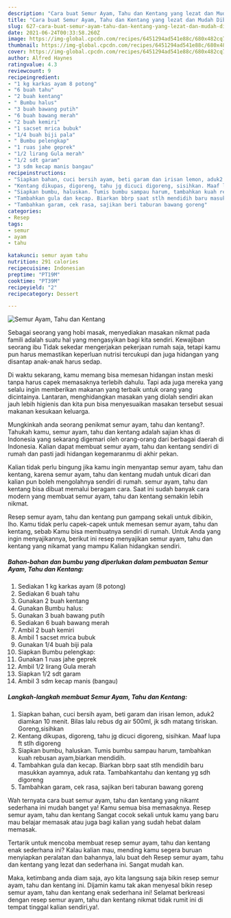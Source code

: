 ```yaml
---
description: "Cara buat Semur Ayam, Tahu dan Kentang yang lezat dan Mudah Dibuat"
title: "Cara buat Semur Ayam, Tahu dan Kentang yang lezat dan Mudah Dibuat"
slug: 627-cara-buat-semur-ayam-tahu-dan-kentang-yang-lezat-dan-mudah-dibuat
date: 2021-06-24T00:33:58.260Z
image: https://img-global.cpcdn.com/recipes/6451294ad541e88c/680x482cq70/semur-ayam-tahu-dan-kentang-foto-resep-utama.jpg
thumbnail: https://img-global.cpcdn.com/recipes/6451294ad541e88c/680x482cq70/semur-ayam-tahu-dan-kentang-foto-resep-utama.jpg
cover: https://img-global.cpcdn.com/recipes/6451294ad541e88c/680x482cq70/semur-ayam-tahu-dan-kentang-foto-resep-utama.jpg
author: Alfred Haynes
ratingvalue: 4.3
reviewcount: 9
recipeingredient:
- "1 kg karkas ayam 8 potong"
- "6 buah tahu"
- "2 buah kentang"
- " Bumbu halus"
- "3 buah bawang putih"
- "6 buah bawang merah"
- "2 buah kemiri"
- "1 sacset mrica bubuk"
- "1/4 buah biji pala"
- " Bumbu pelengkap"
- "1 ruas jahe geprek"
- "1/2 lirang Gula merah"
- "1/2 sdt garam"
- "3 sdm kecap manis bangau"
recipeinstructions:
- "Siapkan bahan, cuci bersih ayam, beti garam dan irisan lemon, aduk2 diamkan 10 menit. Bilas lalu rebus dg air 500ml, jk sdh matang tiriskan. Goreng,sisihkan"
- "Kentang dikupas, digoreng, tahu jg dicuci digoreng, sisihkan. Maaf lupa ft stlh digoreng"
- "Siapkan bumbu, haluskan. Tumis bumbu sampau harum, tambahkan kuah rebusan ayam,biarkan mendidih."
- "Tambahkan gula dan kecap. Biarkan bbrp saat stlh mendidih baru masukkan ayamnya, aduk rata. Tambahkantahu dan kentang yg sdh digoreng"
- "Tambahkan garam, cek rasa, sajikan beri taburan bawang goreng"
categories:
- Resep
tags:
- semur
- ayam
- tahu

katakunci: semur ayam tahu 
nutrition: 291 calories
recipecuisine: Indonesian
preptime: "PT19M"
cooktime: "PT39M"
recipeyield: "2"
recipecategory: Dessert

---
```



![Semur Ayam, Tahu dan Kentang](https://img-global.cpcdn.com/recipes/6451294ad541e88c/680x482cq70/semur-ayam-tahu-dan-kentang-foto-resep-utama.jpg)

Sebagai seorang yang hobi masak, menyediakan masakan nikmat pada famili adalah suatu hal yang mengasyikan bagi kita sendiri. Kewajiban seorang ibu Tidak sekedar mengerjakan pekerjaan rumah saja, tetapi kamu pun harus memastikan keperluan nutrisi tercukupi dan juga hidangan yang disantap anak-anak harus sedap.

Di waktu  sekarang, kamu memang bisa memesan hidangan instan meski tanpa harus capek memasaknya terlebih dahulu. Tapi ada juga mereka yang selalu ingin memberikan makanan yang terbaik untuk orang yang dicintainya. Lantaran, menghidangkan masakan yang diolah sendiri akan jauh lebih higienis dan kita pun bisa menyesuaikan masakan tersebut sesuai makanan kesukaan keluarga. 



Mungkinkah anda seorang penikmat semur ayam, tahu dan kentang?. Tahukah kamu, semur ayam, tahu dan kentang adalah sajian khas di Indonesia yang sekarang digemari oleh orang-orang dari berbagai daerah di Indonesia. Kalian dapat membuat semur ayam, tahu dan kentang sendiri di rumah dan pasti jadi hidangan kegemaranmu di akhir pekan.

Kalian tidak perlu bingung jika kamu ingin menyantap semur ayam, tahu dan kentang, karena semur ayam, tahu dan kentang mudah untuk dicari dan kalian pun boleh mengolahnya sendiri di rumah. semur ayam, tahu dan kentang bisa dibuat memalui beragam cara. Saat ini sudah banyak cara modern yang membuat semur ayam, tahu dan kentang semakin lebih nikmat.

Resep semur ayam, tahu dan kentang pun gampang sekali untuk dibikin, lho. Kamu tidak perlu capek-capek untuk memesan semur ayam, tahu dan kentang, sebab Kamu bisa membuatnya sendiri di rumah. Untuk Anda yang ingin menyajikannya, berikut ini resep menyajikan semur ayam, tahu dan kentang yang nikamat yang mampu Kalian hidangkan sendiri.

<!--inarticleads1-->

##### Bahan-bahan dan bumbu yang diperlukan dalam pembuatan Semur Ayam, Tahu dan Kentang:

1. Sediakan 1 kg karkas ayam (8 potong)
1. Sediakan 6 buah tahu
1. Gunakan 2 buah kentang
1. Gunakan  Bumbu halus:
1. Gunakan 3 buah bawang putih
1. Sediakan 6 buah bawang merah
1. Ambil 2 buah kemiri
1. Ambil 1 sacset mrica bubuk
1. Gunakan 1/4 buah biji pala
1. Siapkan  Bumbu pelengkap:
1. Gunakan 1 ruas jahe geprek
1. Ambil 1/2 lirang Gula merah
1. Siapkan 1/2 sdt garam
1. Ambil 3 sdm kecap manis (bangau)




<!--inarticleads2-->

##### Langkah-langkah membuat Semur Ayam, Tahu dan Kentang:

1. Siapkan bahan, cuci bersih ayam, beti garam dan irisan lemon, aduk2 diamkan 10 menit. Bilas lalu rebus dg air 500ml, jk sdh matang tiriskan. Goreng,sisihkan
1. Kentang dikupas, digoreng, tahu jg dicuci digoreng, sisihkan. Maaf lupa ft stlh digoreng
1. Siapkan bumbu, haluskan. Tumis bumbu sampau harum, tambahkan kuah rebusan ayam,biarkan mendidih.
1. Tambahkan gula dan kecap. Biarkan bbrp saat stlh mendidih baru masukkan ayamnya, aduk rata. Tambahkantahu dan kentang yg sdh digoreng
1. Tambahkan garam, cek rasa, sajikan beri taburan bawang goreng




Wah ternyata cara buat semur ayam, tahu dan kentang yang nikamt sederhana ini mudah banget ya! Kamu semua bisa memasaknya. Resep semur ayam, tahu dan kentang Sangat cocok sekali untuk kamu yang baru mau belajar memasak atau juga bagi kalian yang sudah hebat dalam memasak.

Tertarik untuk mencoba membuat resep semur ayam, tahu dan kentang enak sederhana ini? Kalau kalian mau, mending kamu segera buruan menyiapkan peralatan dan bahannya, lalu buat deh Resep semur ayam, tahu dan kentang yang lezat dan sederhana ini. Sangat mudah kan. 

Maka, ketimbang anda diam saja, ayo kita langsung saja bikin resep semur ayam, tahu dan kentang ini. Dijamin kamu tak akan menyesal bikin resep semur ayam, tahu dan kentang enak sederhana ini! Selamat berkreasi dengan resep semur ayam, tahu dan kentang nikmat tidak rumit ini di tempat tinggal kalian sendiri,ya!.


